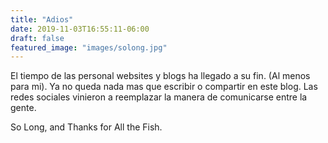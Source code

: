 ```yaml
---
title: "Adios"
date: 2019-11-03T16:55:11-06:00
draft: false 
featured_image: "images/solong.jpg"
---
```


El tiempo de las personal websites y blogs ha llegado a su fin. (Al menos para mi).
Ya no queda nada mas que escribir o compartir en este blog. Las redes sociales vinieron a reemplazar la manera de comunicarse entre la gente.


So Long, and Thanks for All the Fish.
